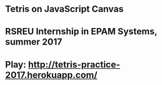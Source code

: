 # Tetris on JavaScript Canvas
# RSREU Internship in EPAM Systems, summer 2017
#
# Play: http://tetris-practice-2017.herokuapp.com/